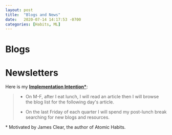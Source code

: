 ```yaml
---
layout: post
title:  "Blogs and News"
date:   2020-07-14 14:17:53 -0700
categories: [Habits, ML]
---
```

# Blogs

# Newsletters

Here is my **[Implementation Intention\*](https://jamesclear.com/implementation-intentions)**: 

> - On M-F, after I eat lunch, I will read an article then I will browse the blog list for the following day's article.
>
> - On the last Friday of each quarter I will spend my post-lunch break searching for new blogs and resources.

\* Motivated by James Clear, the author of Atomic Habits.